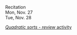 
<div class="recitation">

<!--
<div class="lecture1">
<div class="lecture2">
<div class="recitation">
<div class="important">
-->
<div class="column_date">

Recitation <br> 
Mon, Nov. 27<br>
Tue, Nov. 28<br>


</div>

<div class="column_recitation">
<p markdown="block">


[_Quadratic sorts - review_ activity](https://goo.gl/RrSxGe) 

<br>

</p>
</div>

</div>
